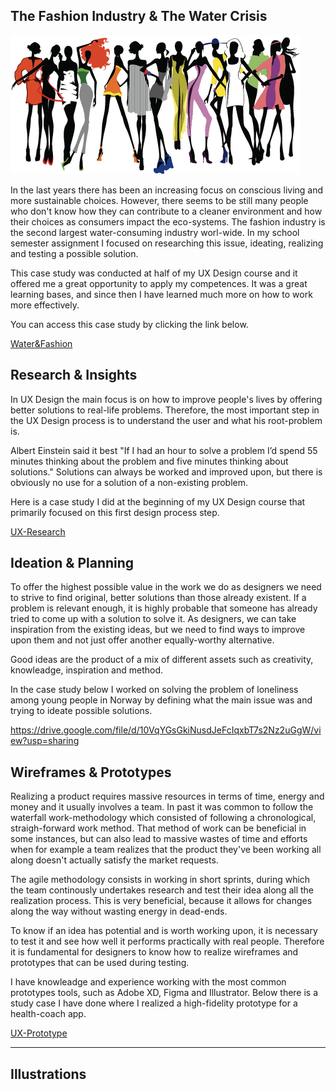 ## The Fashion Industry & The Water Crisis

![fashion](../Images/fashion.png)

In the last years there has been an increasing focus on conscious living and more sustainable choices. However, there seems to be still many people who don't know how they can contribute to a cleaner environment and how their choices as consumers impact the eco-systems. The fashion industry is the second largest water-consuming industry worl-wide.
In my school semester assignment I focused on researching this issue, ideating, realizing and testing a possible solution.

This case study was conducted at half of my UX Design course and it offered me a great opportunity to apply my competences. It was a great learning bases, and since then I have learned much more on how to work more effectively.

You can access this case study by clicking the link below.

[Water&Fashion](Water&Fashion.pdf)

## Research & Insights

In UX Design the main focus is on how to improve people's lives by offering better solutions to real-life problems. Therefore, the most important step in the UX Design process is to understand the user and what his root-problem is.

Albert Einstein said it best "If I had an hour to solve a problem I’d spend 55 minutes thinking about the problem and five minutes thinking about solutions." Solutions can always be worked and improved upon, but there is obviously no use for a solution of a non-existing problem.

Here is a case study I did at the beginning of my UX Design course that primarily focused on this first design process step.

[UX-Research](UX-Research.pdf)

## Ideation & Planning

To offer the highest possible value in the work we do as designers we need to strive to find original, better solutions than those already existent.
If a problem is relevant enough, it is highly probable that someone has already tried to come up with a solution to solve it. As designers, we can take inspiration
from the existing ideas, but we need to find ways to improve upon them and not just offer another equally-worthy alternative.

Good ideas are the product of a mix of different assets such as creativity, knowleadge, inspiration and method. 

In the case study below I worked on solving the problem of loneliness among young people in Norway by defining what the main issue was and trying to ideate possible solutions.

https://drive.google.com/file/d/10VqYGsGkiNusdJeFcIqxbT7s2Nz2uGgW/view?usp=sharing

## Wireframes & Prototypes

Realizing a product requires massive resources in terms of time, energy and money and it usually involves a team. In past it was common to follow the waterfall work-methodology
which consisted of following a chronological, straigh-forward work method. That method of work can be beneficial in some instances, but can also lead to massive wastes of time and efforts when for example a team realizes that the product they've been working all along doesn't actually satisfy the market requests.

The agile methodology consists in working in short sprints, during which the team continously undertakes research and test their idea along all the realization process.
This is very beneficial, because it allows for changes along the way without wasting energy in dead-ends.

To know if an idea has potential and is worth working upon, it is necessary to test it and see how well it performs practically with real people. Therefore it is fundamental
for designers to know how to realize wireframes and prototypes that can be used during testing. 

I have knowleadge and experience working with the most common prototypes tools, such as Adobe XD, Figma and Illustrator.
Below there is a study case I have done where I realized a high-fidelity prototype for a health-coach app. 

[UX-Prototype](UX-Prototype.pdf)

--------------------------------------------------------------------------------------------------

## Illustrations
